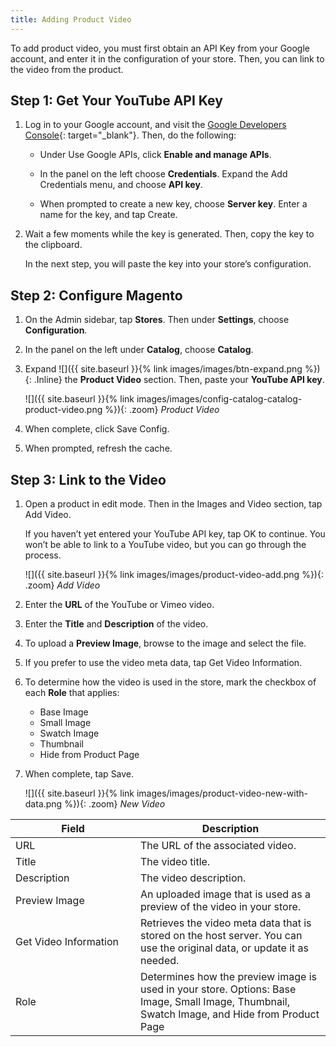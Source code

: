 ```yaml
---
title: Adding Product Video
---
```


To add product video, you must first obtain an API Key from your Google account, and enter it in the configuration of your store. Then, you can link to the video from the product.

## Step 1: Get Your YouTube API Key

1. Log in to your Google account, and visit the [Google Developers Console][1]{: target="_blank"}. Then, do the following:

    * Under Use Google APIs, click **Enable and manage APIs**.

    * In the panel on the left choose **Credentials**. Expand the Add Credentials menu, and choose **API key**.

    * When prompted to create a new key, choose **Server key**. Enter a name for the key, and tap <span class="btn">Create</span>.

1. Wait a few moments while the key is generated. Then, copy the key to the clipboard.

    In the next step, you will paste the key into your store’s configuration.

## Step 2: Configure Magento

1. On the Admin sidebar, tap **Stores**. Then under **Settings**, choose **Configuration**.

1. In the panel on the left under **Catalog**, choose **Catalog**.

1. Expand ![]({{ site.baseurl }}{% link images/images/btn-expand.png %}){: .Inline} the **Product Video** section. Then, paste your **YouTube API key**.

    ![]({{ site.baseurl }}{% link images/images/config-catalog-catalog-product-video.png %}){: .zoom}
    *Product Video*

1. When complete, click <span class="btn">Save Config</span>.

1. When prompted, refresh the cache.

## Step 3: Link to the Video

1. Open a product in edit mode. Then in the Images and Video section, tap <span class="btn">Add Video</span>.

    If you haven’t yet entered your YouTube API key, tap <span class="btn">OK</span> to continue. You won’t be able to  link to a YouTube video, but you can go through the process.

    ![]({{ site.baseurl }}{% link images/images/product-video-add.png %}){: .zoom}
    *Add Video*

1. Enter the **URL** of the YouTube or Vimeo video.

1. Enter the **Title** and **Description** of the video.

1. To upload a **Preview Image**, browse to the image and select the file.

1. If you prefer to use the video meta data, tap <span class="btn">Get Video Information</span>.

1. To determine how the video is used in the store, mark the checkbox of each **Role** that applies:

    * Base Image
    * Small Image
    * Swatch Image
    * Thumbnail
    * Hide from Product Page

1. When complete, tap <span class="btn">Save</span>.

    ![]({{ site.baseurl }}{% link images/images/product-video-new-with-data.png %}){: .zoom}
    *New Video*

<table><col WIDTH="200">
<col WIDTH="auto">
<thead><tr><th>Field</th><th>Description</th></tr></thead><tbody><tr><td>URL</td><td>The URL of the associated video.</td></tr><tr><td>Title</td><td>The video title.</td></tr><tr><td>Description</td><td>The video description.</td></tr><tr><td>Preview Image</td><td>An uploaded image that is used as a preview of the video in your store. </td></tr><tr><td>Get Video Information</td><td>Retrieves the video meta data that is stored on the host server. You can use the original data, or update it as needed.</td></tr><tr><td>Role</td><td>Determines how the preview image is used in your store. Options: Base Image, Small Image, Thumbnail, Swatch Image, and Hide from Product Page</td></tr></tbody></table>

[1]: https://console.developers.google.com/
